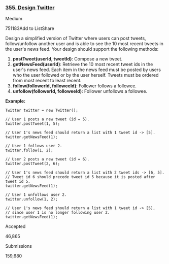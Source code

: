 ### [355. Design Twitter](https://leetcode.com/problems/design-twitter/)

Medium

751183Add to ListShare

Design a simplified version of Twitter where users can post tweets, follow/unfollow another user and is able to see the 10 most recent tweets in the user's news feed. Your design should support the following methods:



1. **postTweet(userId, tweetId)**: Compose a new tweet.
2. **getNewsFeed(userId)**: Retrieve the 10 most recent tweet ids in the user's news feed. Each item in the news feed must be posted by users who the user followed or by the user herself. Tweets must be ordered from most recent to least recent.
3. **follow(followerId, followeeId)**: Follower follows a followee.
4. **unfollow(followerId, followeeId)**: Follower unfollows a followee.



**Example:**

```
Twitter twitter = new Twitter();

// User 1 posts a new tweet (id = 5).
twitter.postTweet(1, 5);

// User 1's news feed should return a list with 1 tweet id -> [5].
twitter.getNewsFeed(1);

// User 1 follows user 2.
twitter.follow(1, 2);

// User 2 posts a new tweet (id = 6).
twitter.postTweet(2, 6);

// User 1's news feed should return a list with 2 tweet ids -> [6, 5].
// Tweet id 6 should precede tweet id 5 because it is posted after tweet id 5.
twitter.getNewsFeed(1);

// User 1 unfollows user 2.
twitter.unfollow(1, 2);

// User 1's news feed should return a list with 1 tweet id -> [5],
// since user 1 is no longer following user 2.
twitter.getNewsFeed(1);
```



Accepted

46,865

Submissions

159,680